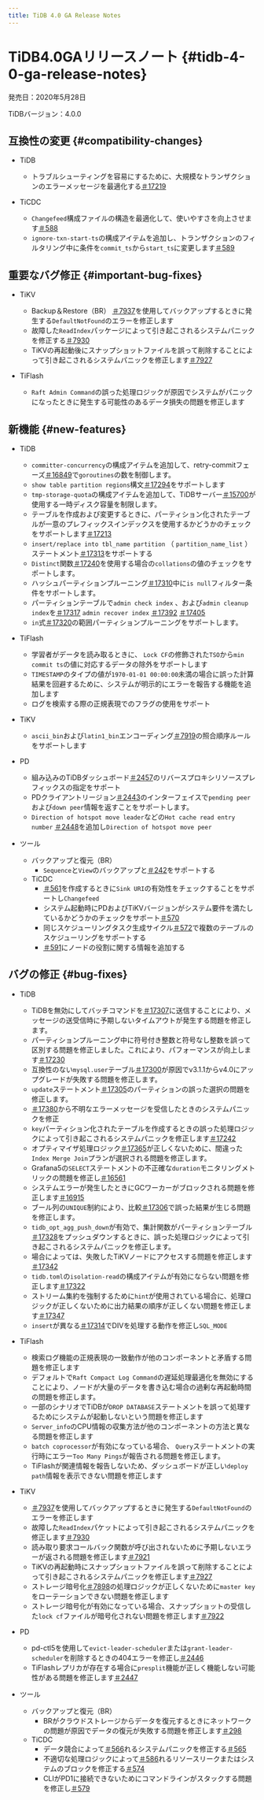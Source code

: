 ```yaml
---
title: TiDB 4.0 GA Release Notes
---
```


# TiDB4.0GAリリースノート {#tidb-4-0-ga-release-notes}

発売日：2020年5月28日

TiDBバージョン：4.0.0

## 互換性の変更 {#compatibility-changes}

-   TiDB
    -   トラブルシューティングを容易にするために、大規模なトランザクションのエラーメッセージを最適化する[＃17219](https://github.com/pingcap/tidb/pull/17219)

-   TiCDC
    -   `Changefeed`構成ファイルの構造を最適化して、使いやすさを向上させます[＃588](https://github.com/pingcap/tiflow/pull/588)
    -   `ignore-txn-start-ts`の構成アイテムを追加し、トランザクションのフィルタリング中に条件を`commit_ts`から`start_ts`に変更します[＃589](https://github.com/pingcap/tiflow/pull/589)

## 重要なバグ修正 {#important-bug-fixes}

-   TiKV
    -   Backup＆Restore（BR） [＃7937](https://github.com/tikv/tikv/pull/7937)を使用してバックアップするときに発生する`DefaultNotFound`のエラーを修正します
    -   故障した`ReadIndex`パッケージによって引き起こされるシステムパニックを修正する[＃7930](https://github.com/tikv/tikv/pull/7930)
    -   TiKVの再起動後にスナップショットファイルを誤って削除することによって引き起こされるシステムパニックを修正します[＃7927](https://github.com/tikv/tikv/pull/7927)

-   TiFlash
    -   `Raft Admin Command`の誤った処理ロジックが原因でシステムがパニックになったときに発生する可能性のあるデータ損失の問題を修正します

## 新機能 {#new-features}

-   TiDB
    -   `committer-concurrency`の構成アイテムを追加して、retry-commitフェーズ[＃16849](https://github.com/pingcap/tidb/pull/16849)で`goroutines`の数を制御します。
    -   `show table partition regions`構文[＃17294](https://github.com/pingcap/tidb/pull/17294)をサポートします
    -   `tmp-storage-quota`の構成アイテムを追加して、TiDBサーバー[＃15700](https://github.com/pingcap/tidb/pull/15700)が使用する一時ディスク容量を制限します。
    -   テーブルを作成および変更するときに、パーティション化されたテーブルが一意のプレフィックスインデックスを使用するかどうかのチェックをサポートします[＃17213](https://github.com/pingcap/tidb/pull/17213)
    -   `insert/replace into tbl_name partition` （ `partition_name_list` ）ステートメント[＃17313](https://github.com/pingcap/tidb/pull/17313)をサポートする
    -   `Distinct`関数[＃17240](https://github.com/pingcap/tidb/pull/17240)を使用する場合の`collations`の値のチェックをサポートします。
    -   ハッシュパーティションプルーニング[＃17310](https://github.com/pingcap/tidb/pull/17310)中に`is null`フィルター条件をサポートします。
    -   パーティションテーブルで`admin check index` 、および`admin cleanup index`を[＃17317](https://github.com/pingcap/tidb/pull/17317) `admin recover index` [＃17392](https://github.com/pingcap/tidb/pull/17392) [＃17405](https://github.com/pingcap/tidb/pull/17405)
    -   `in`式[＃17320](https://github.com/pingcap/tidb/pull/17320)の範囲パーティションプルーニングをサポートします。

-   TiFlash
    -   学習者がデータを読み取るときに、 `Lock CF`の修飾された`TSO`から`min commit ts`の値に対応するデータの除外をサポートします
    -   `TIMESTAMP`のタイプの値が`1970-01-01 00:00:00`未満の場合に誤った計算結果を回避するために、システムが明示的にエラーを報告する機能を追加します
    -   ログを検索する際の正規表現でのフラグの使用をサポート

-   TiKV
    -   `ascii_bin`および`latin1_bin`エンコーディング[＃7919](https://github.com/tikv/tikv/pull/7919)の照合順序ルールをサポートします

-   PD
    -   組み込みのTiDBダッシュボード[＃2457](https://github.com/pingcap/pd/pull/2457)のリバースプロキシリソースプレフィックスの指定をサポート
    -   PDクライアントリージョン[＃2443](https://github.com/pingcap/pd/pull/2443)のインターフェイスで`pending peer`および`down peer`情報を返すことをサポートします。
    -   `Direction of hotspot move leader`などの`Hot cache read entry number` [＃2448](https://github.com/pingcap/pd/pull/2448)を追加し`Direction of hotspot move peer`

-   ツール
    -   バックアップと復元（BR）
        -   `Sequence`と`View`のバックアップと[＃242](https://github.com/pingcap/br/pull/242)をサポートする
    -   TiCDC
        -   [＃561](https://github.com/pingcap/tiflow/pull/561)を作成するときに`Sink URI`の有効性をチェックすることをサポートし`Changefeed`
        -   システム起動時にPDおよびTiKVバージョンがシステム要件を満たしているかどうかのチェックをサポート[＃570](https://github.com/pingcap/tiflow/pull/570)
        -   同じスケジューリングタスク生成サイクル[＃572](https://github.com/pingcap/tiflow/pull/572)で複数のテーブルのスケジューリングをサポートする
        -   [＃591](https://github.com/pingcap/tiflow/pull/591)にノードの役割に関する情報を追加する

## バグの修正 {#bug-fixes}

-   TiDB

    -   TiDBを無効にしてバッチコマンドを[＃17307](https://github.com/pingcap/tidb/pull/17307)に送信することにより、メッセージの送受信時に予期しないタイムアウトが発生する問題を修正します。
    -   パーティションプルーニング中に符号付き整数と符号なし整数を誤って区別する問題を修正しました。これにより、パフォーマンスが向上します[＃17230](https://github.com/pingcap/tidb/pull/17230)
    -   互換性のない`mysql.user`テーブル[＃17300](https://github.com/pingcap/tidb/pull/17300)が原因でv3.1.1からv4.0にアップグレードが失敗する問題を修正します。
    -   `update`ステートメント[＃17305](https://github.com/pingcap/tidb/pull/17305)のパーティションの誤った選択の問題を修正します。
    -   [＃17380](https://github.com/pingcap/tidb/pull/17380)から不明なエラーメッセージを受信したときのシステムパニックを修正
    -   `key`パーティション化されたテーブルを作成するときの誤った処理ロジックによって引き起こされるシステムパニックを修正します[＃17242](https://github.com/pingcap/tidb/pull/17242)
    -   オプティマイザ処理ロジック[＃17365](https://github.com/pingcap/tidb/pull/17365)が正しくないために、間違った`Index Merge Join`プランが選択される問題を修正します。
    -   Grafana5の`SELECT`ステートメントの不正確な`duration`モニタリングメトリックの問題を修正し[＃16561](https://github.com/pingcap/tidb/pull/16561)
    -   システムエラーが発生したときにGCワーカーがブロックされる問題を修正します[＃16915](https://github.com/pingcap/tidb/pull/16915)
    -   ブール列の`UNIQUE`制約により、比較[＃17306](https://github.com/pingcap/tidb/pull/17306)で誤った結果が生じる問題を修正します。
    -   `tidb_opt_agg_push_down`が有効で、集計関数がパーティションテーブル[＃17328](https://github.com/pingcap/tidb/pull/17328)をプッシュダウンするときに、誤った処理ロジックによって引き起こされるシステムパニックを修正します。
    -   場合によっては、失敗したTiKVノードにアクセスする問題を修正します[＃17342](https://github.com/pingcap/tidb/pull/17342)
    -   `tidb.toml`の`isolation-read`の構成アイテムが有効にならない問題を修正します[＃17322](https://github.com/pingcap/tidb/pull/17322)
    -   ストリーム集約を強制するために`hint`が使用されている場合に、処理ロジックが正しくないために出力結果の順序が正しくない問題を修正します[＃17347](https://github.com/pingcap/tidb/pull/17347)
    -   `insert`が異なる[＃17314](https://github.com/pingcap/tidb/pull/17314)でDIVを処理する動作を修正し`SQL_MODE`

-   TiFlash

    -   検索ログ機能の正規表現の一致動作が他のコンポーネントと矛盾する問題を修正します
    -   デフォルトで`Raft Compact Log Command`の遅延処理最適化を無効にすることにより、ノードが大量のデータを書き込む場合の過剰な再起動時間の問題を修正します。
    -   一部のシナリオでTiDBが`DROP DATABASE`ステートメントを誤って処理するためにシステムが起動しないという問題を修正します
    -   `Server_info`のCPU情報の収集方法が他のコンポーネントの方法と異なる問題を修正します
    -   `batch coprocessor`が有効になっている場合、 `Query`ステートメントの実行時にエラー`Too Many Pings`が報告される問題を修正します。
    -   TiFlashが関連情報を報告しないため、ダッシュボードが正しい`deploy path`情報を表示できない問題を修正します

-   TiKV

    -   [＃7937](https://github.com/tikv/tikv/pull/7937)を使用してバックアップするときに発生する`DefaultNotFound`のエラーを修正します
    -   故障した`ReadIndex`パケットによって引き起こされるシステムパニックを修正します[＃7930](https://github.com/tikv/tikv/pull/7930)
    -   読み取り要求コールバック関数が呼び出されないために予期しないエラーが返される問題を修正します[＃7921](https://github.com/tikv/tikv/pull/7921)
    -   TiKVの再起動時にスナップショットファイルを誤って削除することによって引き起こされるシステムパニックを修正します[＃7927](https://github.com/tikv/tikv/pull/7927)
    -   ストレージ暗号化[＃7898](https://github.com/tikv/tikv/pull/7898)の処理ロジックが正しくないために`master key`をローテーションできない問題を修正します
    -   ストレージ暗号化が有効になっている場合、スナップショットの受信した`lock cf`ファイルが暗号化されない問題を修正します[＃7922](https://github.com/tikv/tikv/pull/7922)

-   PD

    -   pd-ctl5を使用して`evict-leader-scheduler`または`grant-leader-scheduler`を削除するときの404エラーを修正し[＃2446](https://github.com/pingcap/pd/pull/2446)
    -   TiFlashレプリカが存在する場合に`presplit`機能が正しく機能しない可能性がある問題を修正します[＃2447](https://github.com/pingcap/pd/pull/2447)

-   ツール

    -   バックアップと復元（BR）
        -   BRがクラウドストレージからデータを復元するときにネットワークの問題が原因でデータの復元が失敗する問題を修正します[＃298](https://github.com/pingcap/br/pull/298)
    -   TiCDC
        -   データ競合によって[＃566](https://github.com/pingcap/tiflow/pull/566)れるシステムパニックを修正する[＃565](https://github.com/pingcap/tiflow/pull/565)
        -   不適切な処理ロジックによって[＃586](https://github.com/pingcap/tiflow/pull/586)れるリソースリークまたはシステムのブロックを修正する[＃574](https://github.com/pingcap/tiflow/pull/574)
        -   CLIがPD1に接続できないためにコマンドラインがスタックする問題を修正し[＃579](https://github.com/pingcap/tiflow/pull/579)
